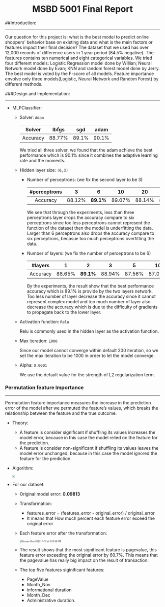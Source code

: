 # <center>MSBD 5001 Final Report<center/>

##Introduction:

---

Our question for this project is: what is the best model to predict online shoppers' behavior base on existing data and what is the main factors or features impact their final decision? The dataset that we used has over 12,000 records of difference users in 1 year period (84.5% negative). The features contains ten numerical and eight categorical variables. We tried four different models: Logistic Regression model done by WIllian; Neural Network model done by Evan; KNN and random forest model done by Jerry. The best model is voted by the F-score of all models. Feature importance envolve only three models(Logistic, Neural Network and Random Forest) by different methods.

###Design and Implementation:

---

- MLPClassifier:

  - Solver: ``Adam``

    |  Solver  | lbfgs  |  sgd  | adam  |
    | :------: | :----: | :---: | :---: |
    | Accuracy | 88.77% | 89.1% | 90.1% |

    We tried all three solver, we found that the adam achieve the best performance which is 90.1% since it combines the adaptive learning rate and the moments.

  - Hidden layer size: ``(6,3)``

    - Number of perceptrons: (we fix the second layer to be 3)

      | #perceptrons |   3    |     6     |   10   |   20   |   30   |
      | :----------: | :----: | :-------: | :----: | :----: | :----: |
      |   Accuracy   | 88.12% | **89.1%** | 89.07% | 88.14% | 87.51% |

      We see that through the experiments, less than three perceptrons layer drops the accuracy compare to six perceptrons since too less perceptrons cannot represent the function of the dataset then the model is underfitting the data. Larger than 6 perceptrons also drops the accuracy compare to six perceptrons, becasue too much perceptrons overfitting the data. 

    - Number of layers: (we fix the number of perceptrons to be 6)

      | #layers  |   1    |     2     |   3    |   5    |   10   |
      | :------: | :----: | :-------: | :----: | :----: | :----: |
      | Accuracy | 88.65% | **89.1%** | 88.94% | 87.56% | 87.01% |

      By the experiments, the result show that the best performance accuracy which is 89.1% is provide by the two layers network. Too less number of layer decrease the accuracy since it cannot represent complex model and too much number of layer also decrease the accuracy which is due to the difficulty of gradients to propagate back to the lower layer.

  - Activation function: ``Relu``

    Relu is commonly used in the hidden layer as the activation function.

  - Max iteration: ``1000``

    Since our model cannot converge within default 200 iteration, so we set the max iteration to be 1000 in order to let the model converge.

  - Alpha: ``0.0001``

    We use the default value for the strength of L2 regularization term.

### Permutation feature Importance

---

Permutation feature importance measures the increase in the prediction error of the model after we permuted the feature’s values, which breaks the relationship between the feature and the true outcome.

- Theory:

  - A feature is consider significant if shuffling its values increases the model error, because in this case the model relied on the feature for the prediction.
  - A feature is consider non-significant if shuffling its values leaves the model error unchanged, because in this case the model ignored the feature for the prediction. 

- Algorithm:

  <img src="/Users/sakazuho/Desktop/HKUST/first_term/5001/project/report/Screen Shot 2022-11-17 at 9.49.39 PM.png" style="zoom:50%;" />

- For our dataset:

  - Original model error: **0.09813**

  - Transformation:

    - features_error = (features_error - original_error) / original_error
    - It means that How much percent each feature error exceed the original error 

  - Each feature error after the transformation:

    <img src="/Users/sakazuho/Desktop/HKUST/first_term/5001/msbd5001-project/report source/zuoyifan/Screen Shot 2022-11-12 at 3.53.56 PM.png" alt="Screen Shot 2022-11-12 at 3.53.56 PM" style="zoom:50%;" />

  - The result shows that the most significant feature is pagevalue, this feature error exceeding the original error by 60.7%. This means that the pagevalue has really big impact on the result of transaction.

  - The top five features siginificant features:

    - PageValue
    - Month_Nov
    - informational duration
    - Month_Dec
    - Administrative duration. 